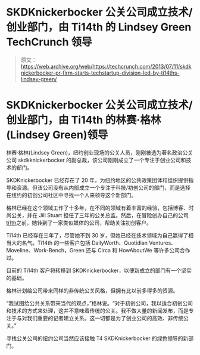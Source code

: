 # SKDKnickerbocker 公关公司成立技术/创业部门，由 Ti14th 的 Lindsey Green TechCrunch 领导

> 原文：<https://web.archive.org/web/https://techcrunch.com/2013/07/11/skdknickerbocker-pr-firm-starts-techstartup-division-led-by-ti14ths-lindsey-green/>

# SKDKnickerbocker 公关公司成立技术/创业部门，由 Ti14th 的林赛·格林(Lindsey Green)领导

林赛·格林(Lindsey Green)，纽约创业现场的公关人员，刚刚被选为著名政治公关公司 skdkknickerbocker 的副总裁，该公司刚刚成立了一个专注于创业公司和技术的部门。

SKDKnickerbocker 已经存在了 20 年，为纽约地区的公共政策团体和组织提供指导和资源。但该公司没有从内部成立一个专注于科技/初创公司的部门，而是选择在纽约的初创公司社区中寻找一个人来领导这个新部门。

格林已经在这个领域工作了十多年，在不同的领域有着丰富的经验，包括博客、时尚公关，并在 Jill Stuart 担任了三年的公关总监。然后，在冒险创办自己的公司[ti1th](https://web.archive.org/web/20221206182705/http://www.ti14th.com/)之前，她转到了一家类似媒体的公司，帮助关注初创客户。

Ti14th 已经存在三年了，尽管她不到 30 岁，但她已经在技术领域为自己赢得了相当大的名气。Ti14th 的一些客户包括 DailyWorth、Quotidian Ventures、Moveline、Work-Bench，Green 还与 Circa 和 HowAboutWe 等许多公司合作过。

目前的 Ti14th 客户将转移到 SKDKnickerbocker，以便新成立的部门有一个坚实的基础。

格林计划给公司带来同样的非传统公关风格，但拥有比以前多得多的资源。

“我试图给公共关系带来当代的观点，”格林说。“对于初创公司，我以适合初创公司和技术的方式来处理，这并不意味着传统的公关。我不做大量的新闻发布，而是专注于与对我们重要的记者建立关系。这一切都是为了创业公司的高效、非传统公关。”

寻找公关公司的纽约公司当然应该接触 T4 SKDKnickerbocker 的绿色领导的新部门。